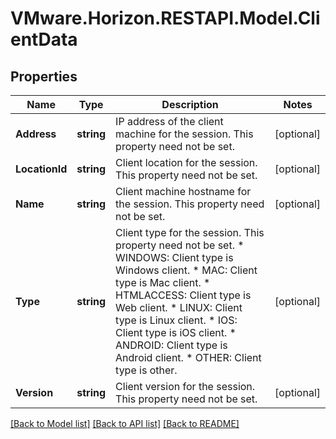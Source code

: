 # VMware.Horizon.RESTAPI.Model.ClientData
## Properties

Name | Type | Description | Notes
------------ | ------------- | ------------- | -------------
**Address** | **string** | IP address of the client machine for the session.  This property need not be set. | [optional] 
**LocationId** | **string** | Client location for the session.  This property need not be set. | [optional] 
**Name** | **string** | Client machine hostname for the session.  This property need not be set. | [optional] 
**Type** | **string** | Client type for the session.  This property need not be set. * WINDOWS: Client type is Windows client. * MAC: Client type is Mac client. * HTMLACCESS: Client type is Web client. * LINUX: Client type is Linux client. * IOS: Client type is iOS client. * ANDROID: Client type is Android client. * OTHER: Client type is other. | [optional] 
**Version** | **string** | Client version for the session.  This property need not be set. | [optional] 

[[Back to Model list]](../README.md#documentation-for-models) [[Back to API list]](../README.md#documentation-for-api-endpoints) [[Back to README]](../README.md)

